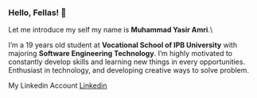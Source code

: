 ### Hello, Fellas! 👋
Let me introduce my self my name is **Muhammad Yasir Amri**.\

I’m a 19 years old student at **Vocational School of IPB University** with majoring **Software Engineering Technology**. I’m highly motivated to constantly develop skills and learning new things in every opportunities. Enthusiast in technology, and developing creative ways to solve problem.

My Linkedin Account [Linkedin](https://www.linkedin.com/in/yasiramrr/)

<!--
**yasiramri/yasiramri** is a ✨ _special_ ✨ repository because its `README.md` (this file) appears on your GitHub profile.

Here are some ideas to get you started:

- 🔭 I’m currently working on ...
- 🌱 I’m currently learning ...
- 👯 I’m looking to collaborate on ...
- 🤔 I’m looking for help with ...
- 💬 Ask me about ...
- 📫 How to reach me: ...
- 😄 Pronouns: ...
- ⚡ Fun fact: ...
-->

